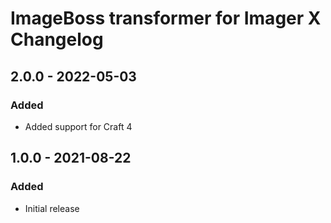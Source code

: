# ImageBoss transformer for Imager X Changelog

## 2.0.0 - 2022-05-03

### Added
- Added support for Craft 4

## 1.0.0 - 2021-08-22

### Added
- Initial release
